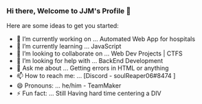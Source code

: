### Hi there, Welcome to JJM's Profile 👋


Here are some ideas to get you started:

- 🔭 I’m currently working on ... Automated Web App for hospitals
- 🌱 I’m currently learning ... JavaScript
- 👯 I’m looking to collaborate on ... Web Dev Projects | CTFS
- 🤔 I’m looking for help with ... BackEnd Development
- 💬 Ask me about ... Getting errors in HTML or anything 
- 📫 How to reach me: ... [Discord - soulReaper06#8474 ]
- 😄 Pronouns: ... he/him - TeamMaker
- ⚡ Fun fact: ... Still Having hard time centering a DIV

